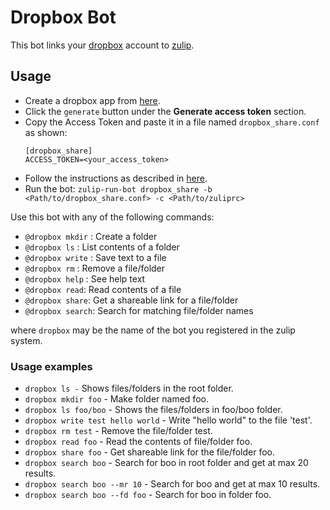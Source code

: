 # Dropbox Bot

This bot links your [dropbox](https://www.dropbox.com) account to [zulip](https://chat.zulip.org).

## Usage

 - Create a dropbox app from [here](https://www.dropbox.com/developers/apps).
 - Click the `generate` button under the **Generate access token** section.
 - Copy the Access Token and paste it in a file named `dropbox_share.conf` as shown:
    ```
    [dropbox_share]
    ACCESS_TOKEN=<your_access_token>
    ```
 - Follow the instructions as described in [here](https://zulip.com/api/running-bots#running-a-bot).
 - Run the bot: `zulip-run-bot dropbox_share -b <Path/to/dropbox_share.conf> -c <Path/to/zuliprc>`

Use this bot with any of the following commands:

- `@dropbox mkdir` : Create a folder
- `@dropbox ls` : List contents of a folder
- `@dropbox write` : Save text to a file
- `@dropbox rm` : Remove a file/folder
- `@dropbox help` : See help text
- `@dropbox read`: Read contents of a file
- `@dropbox share`: Get a shareable link for a file/folder
- `@dropbox search`: Search for matching file/folder names

where `dropbox` may be the name of the bot you registered in the zulip system.

### Usage examples

- `dropbox ls -` Shows files/folders in the root folder.
- `dropbox mkdir foo` - Make folder named foo.
- `dropbox ls foo/boo` - Shows the files/folders in foo/boo folder.
- `dropbox write test hello world` - Write "hello world" to the file 'test'.
- `dropbox rm test` - Remove the file/folder test.
- `dropbox read foo` - Read the contents of file/folder foo.
- `dropbox share foo` - Get shareable link for the file/folder foo.
- `dropbox search boo` - Search for boo in root folder and get at max 20 results.
- `dropbox search boo --mr 10` - Search for boo and get at max 10 results.
- `dropbox search boo --fd foo` - Search for boo in folder foo.
